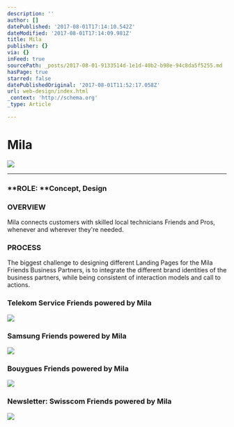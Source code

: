 ```yaml
---
description: ''
author: []
datePublished: '2017-08-01T17:14:10.542Z'
dateModified: '2017-08-01T17:14:09.981Z'
title: Mila
publisher: {}
via: {}
inFeed: true
sourcePath: _posts/2017-08-01-9133514d-1e1d-40b2-b98e-94c8da5f5255.md
hasPage: true
starred: false
datePublishedOriginal: '2017-08-01T11:52:17.058Z'
url: web-design/index.html
_context: 'http://schema.org'
_type: Article

---
```

# Mila
![](https://the-grid-user-content.s3-us-west-2.amazonaws.com/02ff9b9a-d383-434f-a72e-09a57b7752a7.png)

---

### **ROLE: **Concept, Design

### **OVERVIEW**  
Mila connects customers with skilled local technicians Friends and Pros, whenever and wherever they're needed.

### **PROCESS**  
The biggest challenge to designing different Landing Pages for the Mila Friends Business Partners, is to integrate the different brand identities of the business partners, while being consistent of interaction models and call to actions.

### Telekom Service Friends powered by Mila
![](https://s3-us-west-2.amazonaws.com/the-grid-img/p/0af38b1c3a0366fc34a7714df09a7494e6e05248.png)

### Samsung Friends powered by Mila
![](https://s3-us-west-2.amazonaws.com/the-grid-img/p/93d17746d29122a7e25bfd6520009edcf3c4f1bc.png)

### Bouygues Friends powered by Mila
![](https://the-grid-user-content.s3-us-west-2.amazonaws.com/5485945c-3bc2-40e1-867e-bf419ba20d84.png)

### Newsletter: Swisscom Friends powered by Mila
![](https://s3-us-west-2.amazonaws.com/the-grid-img/p/994ec596884ac6d76f672375f8a8f7d21c0686f9.jpg)